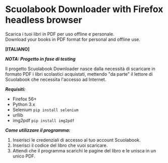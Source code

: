 # Scuolabook Downloader with Firefox headless browser
Scarica i tuoi libri in PDF per uso offline e personale.<br>
Download your books in PDF format for personal and offline use.

**[ITALIANO]**

**_NOTA: Progetto in fase di testing_**

Il progetto Scuolabook Downloader nasce dalla necessità di scaricare in formato PDF i libri scolastici acquistati, mettendo "da parte" il lettore di Scuolabook che necessita l'accesso ad Internet.

**_Requisiti:_**
<ul>
  <li>Firefox 56+</li>
  <li>Python 3.x</li>
  <li>Selenium <code>pip install selenium</code></li>
  <li>urllib</li>
  <li>img2pdf <code>pip install img2pdf</code></li>
</ul>

**_Come utilizzare il programma:_**
<ol>
  <li> Inserisci le credenziali di accesso al tuo account Scuolabook.</li>
  <li> Inserisci il codice del libro che vuoi scaricare.</li>
  <li> Attendi che il programma scarichi le pagine del libro e le unisca in un unico PDF.</li>
</ol>
